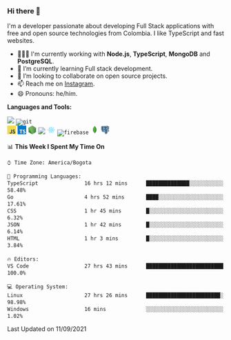 ### Hi there 👋

I'm a developer passionate about developing Full Stack applications with free and open source technologies from Colombia. I like TypeScript and fast websites.

- 👨🏽‍💻 I'm currently working with **Node.js**, **TypeScript**, **MongoDB** and **PostgreSQL**.
- 🌱 I’m currently learning Full stack development.
- 🚀 I’m looking to collaborate on open source projects.
- 📫   Reach me on [Instagram](https://instagram.com/nexckycort).
- 😄  Pronouns: he/him.

**Languages and Tools:**  

<code><img height="20"  src="https://upload.wikimedia.org/wikipedia/commons/2/2d/Visual_Studio_Code_1.18_icon.svg"></code>
<code><img src="https://www.vectorlogo.zone/logos/git-scm/git-scm-icon.svg" alt="git" height="20"/> </code>
<code><img height="20" src="https://raw.githubusercontent.com/github/explore/80688e429a7d4ef2fca1e82350fe8e3517d3494d/topics/javascript/javascript.png"></code>
<code><img height="20" src="https://raw.githubusercontent.com/github/explore/80688e429a7d4ef2fca1e82350fe8e3517d3494d/topics/typescript/typescript.png"></code>
<code><img height="20" src="https://raw.githubusercontent.com/github/explore/80688e429a7d4ef2fca1e82350fe8e3517d3494d/topics/nodejs/nodejs.png"></code>
<code><img height="20" src="https://deno.land/logo.svg"></code>
<code><img height="20" src="https://raw.githubusercontent.com/github/explore/80688e429a7d4ef2fca1e82350fe8e3517d3494d/topics/react/react.png"></code>
<code><img src="https://www.vectorlogo.zone/logos/firebase/firebase-icon.svg" alt="firebase"  height="20"/></code>
<code><img src="https://raw.githubusercontent.com/devicons/devicon/master/icons/mongodb/mongodb-original.svg"  height="20"/></code>
<code><img src="https://raw.githubusercontent.com/devicons/devicon/master/icons/postgresql/postgresql-original.svg" height="20"/></code>

<!--START_SECTION:waka-->
📊 **This Week I Spent My Time On** 

```text
⌚︎ Time Zone: America/Bogota

💬 Programming Languages: 
TypeScript               16 hrs 12 mins      ██████████████░░░░░░░░░░░   58.48% 
Go                       4 hrs 52 mins       ████░░░░░░░░░░░░░░░░░░░░░   17.61% 
CSS                      1 hr 45 mins        █░░░░░░░░░░░░░░░░░░░░░░░░   6.32% 
JSON                     1 hr 42 mins        █░░░░░░░░░░░░░░░░░░░░░░░░   6.14% 
HTML                     1 hr 3 mins         █░░░░░░░░░░░░░░░░░░░░░░░░   3.84%

🔥 Editors: 
VS Code                  27 hrs 43 mins      █████████████████████████   100.0%

💻 Operating System: 
Linux                    27 hrs 26 mins      ████████████████████████░   98.98% 
Windows                  16 mins             ░░░░░░░░░░░░░░░░░░░░░░░░░   1.02%

```


 Last Updated on 11/09/2021
<!--END_SECTION:waka-->
